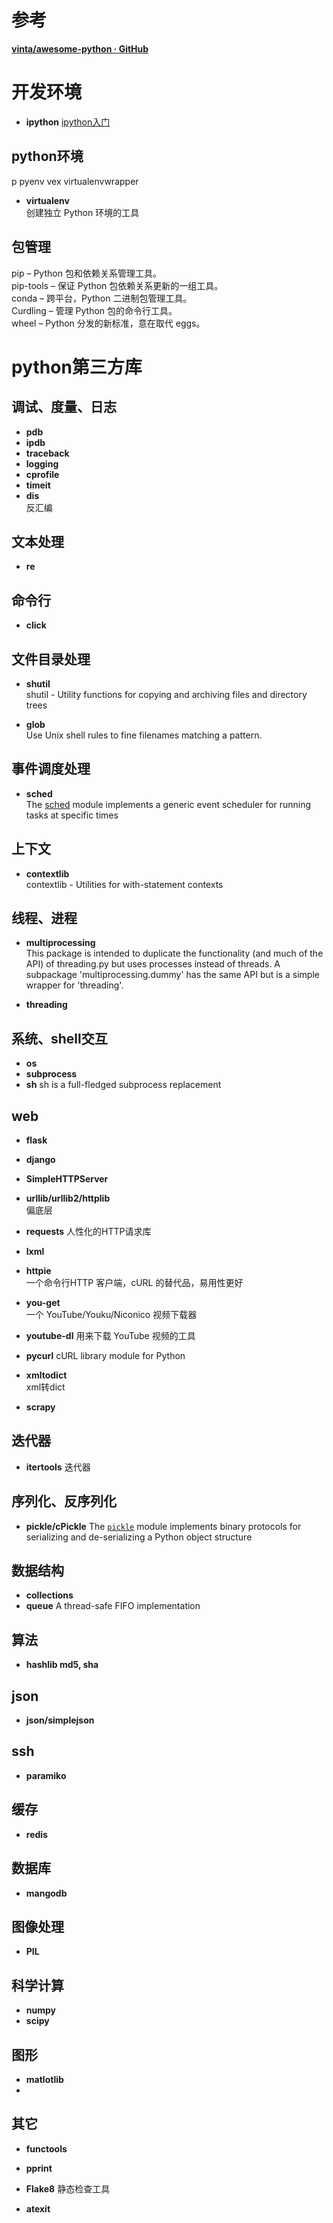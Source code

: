 # 参考
  **[vinta/awesome-python · GitHub](https://github.com/vinta/awesome-python)**

# 开发环境
+ **ipython**
[ipython入门](https://github.com/sprawlvine/learn/blob/master/IPython.md)

## python环境
p
pyenv
vex
virtualenvwrapper

+ **virtualenv**  
  创建独立 Python 环境的工具
  
##  包管理
pip – Python 包和依赖关系管理工具。  
pip-tools – 保证 Python 包依赖关系更新的一组工具。  
conda – 跨平台，Python 二进制包管理工具。  
Curdling – 管理 Python 包的命令行工具。  
wheel – Python 分发的新标准，意在取代 eggs。

# python第三方库
## 调试、度量、日志
+  **pdb**
+ **ipdb**
+  **traceback**
+  **logging**
+  **cprofile**
+  **timeit**
+ **dis**  
  反汇编

## 文本处理
+  **re**

## 命令行   
+ **click**  

## 文件目录处理
+ **shutil**     
  shutil - Utility functions for copying and archiving files and directory trees  
 
 +  **glob**  
  Use Unix shell rules to fine filenames matching a pattern.

## 事件调度处理   
+ **sched**  
  The [sched](https://pymotw.com/2/sched/index.html#module-sched "sched: Generic event scheduler.") module implements a generic event scheduler for running tasks at specific times  

## 上下文  
+ **contextlib**    
  contextlib - Utilities for with-statement contexts  

## 线程、进程  
+ **multiprocessing**   
  This package is intended to duplicate the functionality (and much of
  the API) of threading.py but uses processes instead of threads.  A
  subpackage 'multiprocessing.dummy' has the same API but is a simple
   wrapper for 'threading'.  

+  **threading** 


## 系统、shell交互
+ **os**
+ **subprocess**  
+ **sh**
  sh is a full-fledged subprocess replacement
  
## web
+ **flask**  

+ **django**

+  **SimpleHTTPServer** 
 
+ **urllib/urllib2/httplib**  
  偏底层
  
+  **requests**
  人性化的HTTP请求库

+ **lxml**

+  **httpie**  
  一个命令行HTTP 客户端，cURL 的替代品，易用性更好

+  **you-get**  
  一个 YouTube/Youku/Niconico 视频下载器  
  
+  **youtube-dl**
  用来下载 YouTube 视频的工具

+ **pycurl**
     cURL library module for Python

+ **xmltodict**   
  xml转dict
  
+ **scrapy** 

## 迭代器    
+  **itertools**
  迭代器

## 序列化、反序列化
+  **pickle/cPickle**
  The [`pickle`](https://docs.python.org/3/library/pickle.html#module-pickle "pickle: Convert Python objects to streams of bytes and back.") module implements binary protocols for serializing and de-serializing a Python object structure

## 数据结构
+  **collections** 
+  **queue**
 A thread-safe FIFO implementation

## 算法
+ **hashlib md5, sha**   

## json
+ **json/simplejson**  

## ssh
+ **paramiko**

## 缓存
+ **redis**

## 数据库
+ **mangodb**

## 图像处理
+ **PIL**  

## 科学计算
+ **numpy**
+  **scipy**

## 图形
+ **matlotlib**
+ 
## 其它
+ **functools**
 
 
+  **pprint**  

+  **Flake8**
    静态检查工具

+ **atexit**
<!--stackedit_data:
eyJoaXN0b3J5IjpbMTE0MDc0Nzc2OSwxNjQzMDEzNDgyLDg5OT
cxODI2Niw3MzA5OTgxMTZdfQ==
-->